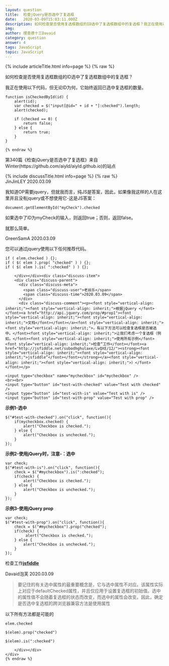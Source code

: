 ```yaml
---
layout: question
title:  检查jQuery是否选中了复选框
date:   2020-03-09T15:03:11.000Z
description: 如何检查是否使用复选框数组的ID选中了复选框数组中的复选框？我正在使用以下代码，但无论ID为何，它始终返回已选中复选框的数量。function i...
img: 
author: 理查德十三Davaid
category: question
answer: 4
tags: JavaScript
topic: JavaScript
---
```

<div class="article-root">
  <div class="article">
    {% include articleTitle.html info=page %}
    {% raw %}
    <div class="article-content"><p><font style="vertical-align: inherit;"><font style="vertical-align: inherit;">如何检查是否使用复选框数组的ID选中了复选框数组中的复选框？</font></font></p>

<p><font style="vertical-align: inherit;"><font style="vertical-align: inherit;">我正在使用以下代码，但无论ID为何，它始终返回已选中复选框的数量。</font></font></p>

<pre class="lang-js prettyprint-override"><code>function isCheckedById(id) {<font></font>
    alert(id);<font></font>
    var checked = $("input[@id=" + id + "]:checked").length;<font></font>
    alert(checked);<font></font>
<font></font>
    if (checked == 0) {<font></font>
        return false;<font></font>
    } else {<font></font>
        return true;<font></font>
    }<font></font>
}<font></font>
</code></pre></div>
    {% endraw %}
  </div>
  <p class="winter_mark">第340篇《检查jQuery是否选中了复选框》来自Winter(https://github.com/aiyld/aiyld.github.io)的站点</p>
  <div class="discuss-wrapper">
    {% include discussTitle.html info=page %}
    {% raw %}
    <div class="discuss-list">
    <div class="discuss-item">
        <div class="discuss-parent">
          <div class="discuss-meta">
            <span class="discuss-user">JinJinLEY</span>
            <span class="discuss-time">2020.03.09</span>
          </div>
          <div class="discuss-comment"><p><font style="vertical-align: inherit;"><font style="vertical-align: inherit;">我知道OP需要jquery，但就我而言，纯JS是答案，因此，如果像我这样的人在这里并且没有jquery或不想使用它-这是JS答案：</font></font></p>

<pre><code>document.getElementById("myCheck").checked
</code></pre>

<p><font style="vertical-align: inherit;"><font style="vertical-align: inherit;">如果选中了ID为myCheck的输入，则返回true；否则，返回false。</font></font></p>

<p><font style="vertical-align: inherit;"><font style="vertical-align: inherit;">就那么简单。</font></font></p></div>
        </div></div><div class="discuss-item">
        <div class="discuss-parent">
          <div class="discuss-meta">
            <span class="discuss-user">GreenSamA</span>
            <span class="discuss-time">2020.03.09</span>
          </div>
          <div class="discuss-comment"><p><font style="vertical-align: inherit;"><font style="vertical-align: inherit;">您可以通过jquery使用以下任何推荐代码。</font></font></p>

<pre><code>if ( elem.checked ) {};<font></font>
if ( $( elem ).prop( "checked" ) ) {};<font></font>
if ( $( elem ).is( ":checked" ) ) {};<font></font>
</code></pre></div>
        </div></div><div class="discuss-item">
        <div class="discuss-parent">
          <div class="discuss-meta">
            <span class="discuss-user">老丝乐</span>
            <span class="discuss-time">2020.03.09</span>
          </div>
          <div class="discuss-comment"><p><font style="vertical-align: inherit;"><font style="vertical-align: inherit;">根据jQuery </font></font><a href="http://api.jquery.com/prop/#prop1"><font style="vertical-align: inherit;"><font style="vertical-align: inherit;">文档</font></font></a><font style="vertical-align: inherit;"><font style="vertical-align: inherit;">，有以下方法可以检查复选框是否被选中。</font><font style="vertical-align: inherit;">让我们考虑一个复选框（例如，</font><font style="vertical-align: inherit;">使用所有示例</font><font style="vertical-align: inherit;">检查“工作</font></font><a href="http://jsfiddle.net/subodhghulaxe/LvQXE/12/"><strong><font style="vertical-align: inherit;"><font style="vertical-align: inherit;">jsfiddle”</font></font></strong></a><font style="vertical-align: inherit;"><font style="vertical-align: inherit;">）</font></font></p>

<pre><code>&lt;input type="checkbox" name="mycheckbox" id="mycheckbox" /&gt;<font></font>
&lt;br&gt;&lt;br&gt;<font></font>
&lt;input type="button" id="test-with-checked" value="Test with checked" /&gt;<font></font>
&lt;input type="button" id="test-with-is" value="Test with is" /&gt;<font></font>
&lt;input type="button" id="test-with-prop" value="Test with prop" /&gt;<font></font>
</code></pre>

<p><strong><font style="vertical-align: inherit;"><font style="vertical-align: inherit;">示例1-选中</font></font></strong></p>

<pre><code>$("#test-with-checked").on("click", function(){<font></font>
    if(mycheckbox.checked) {<font></font>
        alert("Checkbox is checked.");<font></font>
    } else {<font></font>
        alert("Checkbox is unchecked.");<font></font>
    }<font></font>
}); <font></font>
</code></pre>

<p><strong><font style="vertical-align: inherit;"><font style="vertical-align: inherit;">示例2-使用jQuery时，注意-：选中</font></font></strong></p>

<pre><code>var check;<font></font>
$("#test-with-is").on("click", function(){<font></font>
    check = $("#mycheckbox").is(":checked");<font></font>
    if(check) {<font></font>
        alert("Checkbox is checked.");<font></font>
    } else {<font></font>
        alert("Checkbox is unchecked.");<font></font>
    }<font></font>
}); <font></font>
</code></pre>

<p><strong><font style="vertical-align: inherit;"><font style="vertical-align: inherit;">示例3-使用jQuery prop</font></font></strong>  </p>

<pre><code>var check;<font></font>
$("#test-with-prop").on("click", function(){<font></font>
    check = $("#mycheckbox").prop("checked");<font></font>
    if(check) {<font></font>
         alert("Checkbox is checked.");<font></font>
    } else {<font></font>
        alert("Checkbox is unchecked.");<font></font>
    }<font></font>
}); <font></font>
</code></pre>

<p><font style="vertical-align: inherit;"><font style="vertical-align: inherit;">检查工作</font></font><a href="http://jsfiddle.net/subodhghulaxe/LvQXE/12/"><strong><font style="vertical-align: inherit;"><font style="vertical-align: inherit;">jsfiddle</font></font></strong></a> </p></div>
        </div></div><div class="discuss-item">
        <div class="discuss-parent">
          <div class="discuss-meta">
            <span class="discuss-user">Davaid泡芙</span>
            <span class="discuss-time">2020.03.09</span>
          </div>
          <div class="discuss-comment"><blockquote>
  <p><font style="vertical-align: inherit;"><font style="vertical-align: inherit;">要记住的有关选中属性的最重要概念是，它与选中属性不对应。</font><font style="vertical-align: inherit;">该属性实际上对应于defaultChecked属性，并且仅应用于设置复选框的初始值。</font><font style="vertical-align: inherit;">选中的属性值不会随着复选框的状态而改变，而选中的属性会改变。</font><font style="vertical-align: inherit;">因此，确定是否选中复选框的跨浏览器兼容方法是使用属性</font></font></p>
</blockquote>

<p><font style="vertical-align: inherit;"><font style="vertical-align: inherit;">以下所有方法都是可能的</font></font></p>

<pre><code>elem.checked <font></font>
<font></font>
$(elem).prop("checked") <font></font>
<font></font>
$(elem).is(":checked") <font></font>
</code></pre></div>
        </div></div>
    </div>
    {% endraw %}
  </div>
<div>
